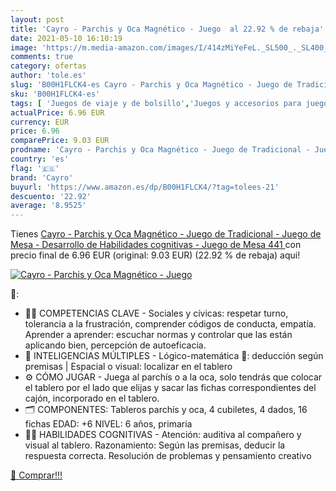 ```yaml
---
layout: post
title: 'Cayro - Parchis y Oca Magnético - Juego  al 22.92 % de rebaja'
date: 2021-05-10 16:10:19
image: 'https://m.media-amazon.com/images/I/414zMiYeFeL._SL500_._SL400_.jpg'
comments: true
category: ofertas
author: 'tole.es'
slug: 'B00H1FLCK4-es Cayro - Parchis y Oca Magnético - Juego de Tradicional -...'
sku: 'B00H1FLCK4-es'
tags: [ 'Juegos de viaje y de bolsillo','Juegos y accesorios para juegos','Juguetes','Juguetes y juegos','cayro','de','juego','mesa', ]
actualPrice: 6.96 EUR
currency: EUR
price: 6.96
comparePrice: 9.03 EUR
prodname: 'Cayro - Parchis y Oca Magnético - Juego de Tradicional - Juego de Mesa - Desarrollo de Habilidades cognitivas - Juego de Mesa  441 '
country: 'es'
flag: '🇪🇸'
brand: 'Cayro'
buyurl: 'https://www.amazon.es/dp/B00H1FLCK4/?tag=tolees-21'
descuento: '22.92'
average: '8.9525'
---
```


Tienes [Cayro - Parchis y Oca Magnético - Juego de Tradicional - Juego de Mesa - Desarrollo de Habilidades cognitivas - Juego de Mesa  441 ](https://www.amazon.es/dp/B00H1FLCK4/?tag=tolees-21) con precio final de  6.96 EUR (original: 9.03 EUR) (22.92 %  de rebaja) aqui!

[![Cayro - Parchis y Oca Magnético - Juego ](https://m.media-amazon.com/images/I/414zMiYeFeL._SL500_._SL400_.jpg)](https://www.amazon.es/dp/B00H1FLCK4/?tag=tolees-21)

🔎:

- 👨‍🏫 COMPETENCIAS CLAVE - Sociales y cívicas: respetar turno, tolerancia a la frustración, comprender códigos de conducta, empatía. Aprender a aprender: escuchar normas y controlar que las están aplicando bien, percepción de autoeficacia.
- 🧠 INTELIGENCIAS MÚLTIPLES - Lógico-matemática 🧮: deducción según premisas | Espacial o visual: localizar en el tablero
- ⚙️ CÓMO JUGAR - Juega al parchís o a la oca, solo tendrás que colocar el tablero por el lado que elijas y sacar las fichas correspondientes del cajón, incorporado en el tablero.
- 🗂️ COMPONENTES: Tableros parchís y oca, 4 cubiletes, 4 dados, 16 fichas EDAD: +6 NIVEL: 6 años, primaria
- 👩‍🏫 HABILIDADES COGNITIVAS - Atención: auditiva al compañero y visual al tablero. Razonamiento: Según las premisas, deducir la respuesta correcta. Resolución de problemas y pensamiento creativo

[🛒 Comprar!!!](https://www.amazon.es/dp/B00H1FLCK4/?tag=tolees-21)
